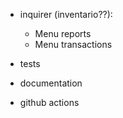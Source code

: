 - inquirer (inventario??):
  - Menu reports
  - Menu transactions

- tests
- documentation
- github actions